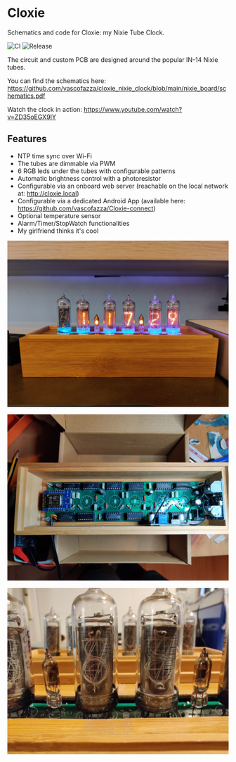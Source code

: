 # Cloxie

Schematics and code for Cloxie: my Nixie Tube Clock.

![CI](https://github.com/vascofazza/smart_nixie_clock/workflows/Build/badge.svg)
![Release](https://github.com/vascofazza/smart_nixie_clock/workflows/Release/badge.svg)

The circuit and custom PCB are designed around the popular IN-14 Nixie tubes.

You can find the schematics here: https://github.com/vascofazza/cloxie_nixie_clock/blob/main/nixie_board/schematics.pdf

Watch the clock in action: https://www.youtube.com/watch?v=ZD35oEGX9IY

## Features

- NTP time sync over Wi-Fi
- The tubes are dimmable via PWM
- 6 RGB leds under the tubes with configurable patterns
- Automatic brightness control with a photoresistor
- Configurable via an onboard web server (reachable on the local network at: http://cloxie.local)
- Configurable via a dedicated Android App (available here: https://github.com/vascofazza/Cloxie-connect)
- Optional temperature sensor
- Alarm/Timer/StopWatch functionalities
- My girlfriend thinks it's cool

 

![cloxie nixie clock](img/cloxie.jpg)

![cloxie board](img/board.jpg)

![nixie tube](img/tube.jpg)
